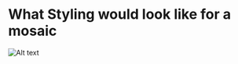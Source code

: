# What Styling would look like for a mosaic 

![Alt text](../frontend/public/styling_idea.JPG?raw=true)
